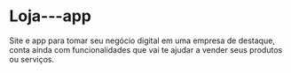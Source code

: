# Loja---app
Site e app para tomar seu negócio digital em uma empresa de destaque, conta ainda com funcionalidades que vai te ajudar a vender seus produtos ou serviços.
